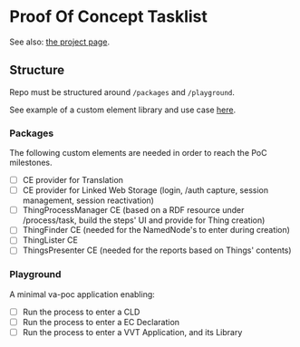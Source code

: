 # Proof Of Concept Tasklist

See also: [the project page](https://github.com/users/Certiman/projects/4).

## Structure

Repo must be structured around `/packages` and `/playground`.

See example of a custom element library and use case [here](https://github.com/ElMassimo/vue-custom-element-example/tree/stimulus).

### Packages

The following custom elements are needed in order to reach the PoC milestones.

- [ ] CE provider for Translation
- [ ] CE provider for Linked Web Storage (login, /auth capture, session management, session reactivation)
- [ ] ThingProcessManager CE (based on a RDF resource under /process/task, build the steps' UI and provide for Thing creation)
- [ ] ThingFinder CE (needed for the NamedNode's to enter during creation)
- [ ] ThingLister CE
- [ ] ThingsPresenter CE (needed for the reports based on Things' contents)

### Playground

A minimal va-poc application enabling:

- [ ] Run the process to enter a CLD
- [ ] Run the process to enter a EC Declaration
- [ ] Run the process to enter a VVT Application, and its Library